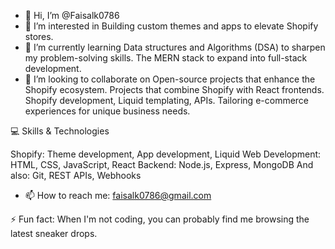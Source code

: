 - 👋 Hi, I’m @Faisalk0786
- 👀 I’m interested in Building custom themes and apps to elevate Shopify stores.
- 🌱 I’m currently learning Data structures and Algorithms (DSA) to sharpen my problem-solving skills. The MERN stack to expand into full-stack development.
- 💞️ I’m looking to collaborate on Open-source projects that enhance the Shopify ecosystem. Projects that combine Shopify with React frontends.
Shopify development, Liquid templating, APIs.
Tailoring e-commerce experiences for unique business needs.

💻 Skills & Technologies

Shopify: Theme development, App development, Liquid
Web Development: HTML, CSS, JavaScript, React
Backend: Node.js, Express, MongoDB
And also: Git, REST APIs, Webhooks

- 📫 How to reach me: faisalk0786@gmail.com

⚡ Fun fact: When I'm not coding, you can probably find me browsing the latest sneaker drops.

<!---
Faisalk0786/Faisalk0786 is a ✨ special ✨ repository because its `README.md` (this file) appears on your GitHub profile.
You can click the Preview link to take a look at your changes.
--->
